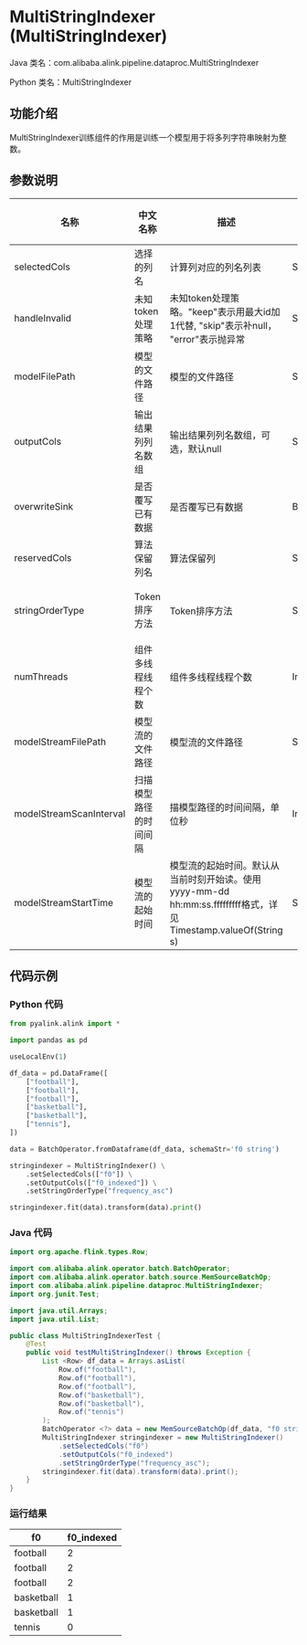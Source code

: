 # MultiStringIndexer (MultiStringIndexer)
Java 类名：com.alibaba.alink.pipeline.dataproc.MultiStringIndexer

Python 类名：MultiStringIndexer


## 功能介绍
MultiStringIndexer训练组件的作用是训练一个模型用于将多列字符串映射为整数。

## 参数说明

| 名称 | 中文名称 | 描述 | 类型 | 是否必须？ | 取值范围 | 默认值 |
| --- | --- | --- | --- | --- | --- | --- |
| selectedCols | 选择的列名 | 计算列对应的列名列表 | String[] | ✓ |  |  |
| handleInvalid | 未知token处理策略 | 未知token处理策略。"keep"表示用最大id加1代替, "skip"表示补null， "error"表示抛异常 | String |  | "KEEP", "ERROR", "SKIP" | "KEEP" |
| modelFilePath | 模型的文件路径 | 模型的文件路径 | String |  |  | null |
| outputCols | 输出结果列列名数组 | 输出结果列列名数组，可选，默认null | String[] |  |  | null |
| overwriteSink | 是否覆写已有数据 | 是否覆写已有数据 | Boolean |  |  | false |
| reservedCols | 算法保留列名 | 算法保留列 | String[] |  |  | null |
| stringOrderType | Token排序方法 | Token排序方法 | String |  | "RANDOM", "FREQUENCY_ASC", "FREQUENCY_DESC", "ALPHABET_ASC", "ALPHABET_DESC" | "RANDOM" |
| numThreads | 组件多线程线程个数 | 组件多线程线程个数 | Integer |  |  | 1 |
| modelStreamFilePath | 模型流的文件路径 | 模型流的文件路径 | String |  |  | null |
| modelStreamScanInterval | 扫描模型路径的时间间隔 | 描模型路径的时间间隔，单位秒 | Integer |  |  | 10 |
| modelStreamStartTime | 模型流的起始时间 | 模型流的起始时间。默认从当前时刻开始读。使用yyyy-mm-dd hh:mm:ss.fffffffff格式，详见Timestamp.valueOf(String s) | String |  |  | null |



## 代码示例
### Python 代码
```python
from pyalink.alink import *

import pandas as pd

useLocalEnv(1)

df_data = pd.DataFrame([
    ["football"],
    ["football"],
    ["football"],
    ["basketball"],
    ["basketball"],
    ["tennis"],
])

data = BatchOperator.fromDataframe(df_data, schemaStr='f0 string')

stringindexer = MultiStringIndexer() \
    .setSelectedCols(["f0"]) \
    .setOutputCols(["f0_indexed"]) \
    .setStringOrderType("frequency_asc")

stringindexer.fit(data).transform(data).print()
```
### Java 代码
```java
import org.apache.flink.types.Row;

import com.alibaba.alink.operator.batch.BatchOperator;
import com.alibaba.alink.operator.batch.source.MemSourceBatchOp;
import com.alibaba.alink.pipeline.dataproc.MultiStringIndexer;
import org.junit.Test;

import java.util.Arrays;
import java.util.List;

public class MultiStringIndexerTest {
	@Test
	public void testMultiStringIndexer() throws Exception {
		List <Row> df_data = Arrays.asList(
			Row.of("football"),
			Row.of("football"),
			Row.of("football"),
			Row.of("basketball"),
			Row.of("basketball"),
			Row.of("tennis")
		);
		BatchOperator <?> data = new MemSourceBatchOp(df_data, "f0 string");
		MultiStringIndexer stringindexer = new MultiStringIndexer()
			.setSelectedCols("f0")
			.setOutputCols("f0_indexed")
			.setStringOrderType("frequency_asc");
		stringindexer.fit(data).transform(data).print();
	}
}
```

### 运行结果


f0|f0_indexed
---|----------
football|2
football|2
football|2
basketball|1
basketball|1
tennis|0
